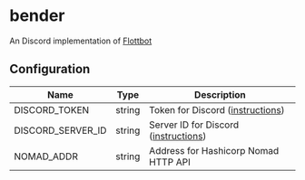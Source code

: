 # bender

An Discord implementation of [Flottbot](https://github.com/target/flottbot)

## Configuration

| Name              | Type   | Description                                                                                                                                 |
| ----------------- | ------ | ------------------------------------------------------------------------------------------------------------------------------------------- |
| DISCORD_TOKEN     | string | Token for Discord ([instructions](https://target.github.io/flottbot-docs/basics/discord/))                                                  |
| DISCORD_SERVER_ID | string | Server ID for Discord ([instructions](https://support.discord.com/hc/en-us/articles/206346498-Where-can-I-find-my-User-Server-Message-ID-)) |
| NOMAD_ADDR        | string | Address for Hashicorp Nomad HTTP API                                                                                                        |
